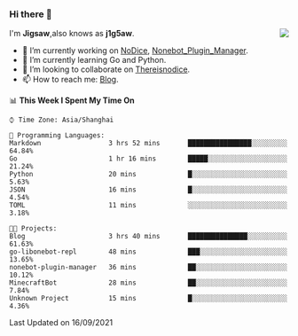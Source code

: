 ### Hi there 👋

<a href="#">
  <img align="right" src="https://github-readme-stats.vercel.app/api?username=j1g5awi&count_private=true&show_icons=true&title_color=80070B&text_color=B3B3B3&bg_color=212121&icon_color=80070B" />
</a>

I'm **Jigsaw**,also knows as **j1g5aw**.

- 🔭 I’m currently working on [NoDice](https://github.com/thereisnodice/nodice2), [Nonebot_Plugin_Manager](https://github.com/Jigsaw111/nonebot_plugin_manager).
- 🌱 I’m currently learning Go and Python.
- 👯 I’m looking to collaborate on [Thereisnodice](https://github.com/thereisnodice).
- 📫 How to reach me: [Blog](https://blog.maddestroyer.xyz/).

<!--START_SECTION:waka-->
📊 **This Week I Spent My Time On** 

```text
⌚︎ Time Zone: Asia/Shanghai

💬 Programming Languages: 
Markdown                 3 hrs 52 mins       ████████████████░░░░░░░░░   64.84% 
Go                       1 hr 16 mins        █████░░░░░░░░░░░░░░░░░░░░   21.24% 
Python                   20 mins             █░░░░░░░░░░░░░░░░░░░░░░░░   5.63% 
JSON                     16 mins             █░░░░░░░░░░░░░░░░░░░░░░░░   4.54% 
TOML                     11 mins             ░░░░░░░░░░░░░░░░░░░░░░░░░   3.18%

🐱‍💻 Projects: 
Blog                     3 hrs 40 mins       ███████████████░░░░░░░░░░   61.63% 
go-libonebot-repl        48 mins             ███░░░░░░░░░░░░░░░░░░░░░░   13.65% 
nonebot-plugin-manager   36 mins             ██░░░░░░░░░░░░░░░░░░░░░░░   10.12% 
MinecraftBot             28 mins             ██░░░░░░░░░░░░░░░░░░░░░░░   7.84% 
Unknown Project          15 mins             █░░░░░░░░░░░░░░░░░░░░░░░░   4.36%

```


 Last Updated on 16/09/2021
<!--END_SECTION:waka-->
